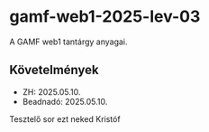 # gamf-web1-2025-lev-03
A GAMF web1 tantárgy anyagai.

## Követelmények
- ZH: 2025.05.10.
- Beadnadó: 2025.05.10.

Tesztelő sor
ezt neked Kristóf